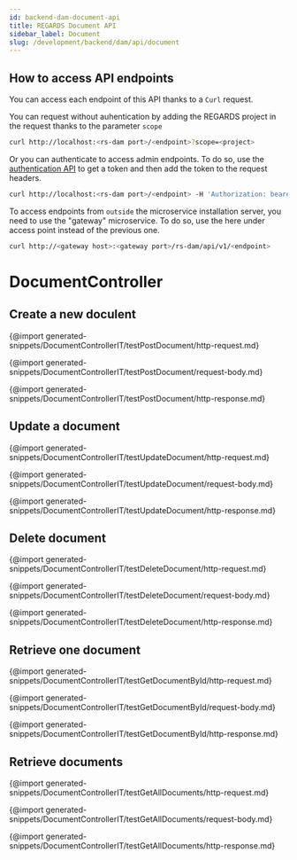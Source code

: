 ```yaml
---
id: backend-dam-document-api
title: REGARDS Document API
sidebar_label: Document
slug: /development/backend/dam/api/document
---
```



## How to access API endpoints

You can access each endpoint of this API thanks to a `Curl` request.

You can request without auhentication by adding the REGARDS project in the request thanks to the parameter `scope`
```bash
curl http://localhost:<rs-dam port>/<endpoint>?scope=<project>
```
Or you can authenticate to access admin endpoints. To do so, use the [authentication API](../../authentication/api) to get a token and then add the token to the request headers.

```bash
curl http://localhost:<rs-dam port>/<endpoint> -H 'Authorization: bearer <token>'
```

To access endpoints from `outside` the microservice installation server, you need to use the "gateway" microservice. To do so, use the here under access point instead of the previous one.

```bash
curl http://<gateway host>:<gateway port>/rs-dam/api/v1/<endpoint>
```

# DocumentController

## Create a new doculent

{@import generated-snippets/DocumentControllerIT/testPostDocument/http-request.md}

{@import generated-snippets/DocumentControllerIT/testPostDocument/request-body.md}

{@import generated-snippets/DocumentControllerIT/testPostDocument/http-response.md}

## Update a document

{@import generated-snippets/DocumentControllerIT/testUpdateDocument/http-request.md}

{@import generated-snippets/DocumentControllerIT/testUpdateDocument/request-body.md}

{@import generated-snippets/DocumentControllerIT/testUpdateDocument/http-response.md}

## Delete document

{@import generated-snippets/DocumentControllerIT/testDeleteDocument/http-request.md}

{@import generated-snippets/DocumentControllerIT/testDeleteDocument/request-body.md}

{@import generated-snippets/DocumentControllerIT/testDeleteDocument/http-response.md}

## Retrieve one document

{@import generated-snippets/DocumentControllerIT/testGetDocumentById/http-request.md}

{@import generated-snippets/DocumentControllerIT/testGetDocumentById/request-body.md}

{@import generated-snippets/DocumentControllerIT/testGetDocumentById/http-response.md}

## Retrieve documents

{@import generated-snippets/DocumentControllerIT/testGetAllDocuments/http-request.md}

{@import generated-snippets/DocumentControllerIT/testGetAllDocuments/request-body.md}

{@import generated-snippets/DocumentControllerIT/testGetAllDocuments/http-response.md}
